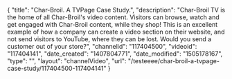 {
    "title": "Char-Broil. A TVPage Case Study.",
    "description": "Char-Broil TV is the home of all Char-Broil's video content. Visitors can browse, watch and get engaged with Char-Broil content, while they shop! This is an excellent example of how a company can create a video section on their website, and not send visitors to YouTube, where they can be lost. Would you send a customer out of your store?",
    "channelid": "117404500",
    "videoid": "117404141",
    "date_created": "1407804771",
    "date_modified": "1505178167",
    "type": "",
    "layout": "channelVideo",
    "url": "\/testeeee\/char-broil-a-tvpage-case-study\/117404500-117404141"
}